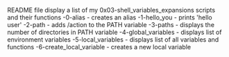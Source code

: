 README file display a list of my 0x03-shell_variables_expansions scripts and their functions
-0-alias - creates an alias
-1-hello_you - prints 'hello user'
-2-path - adds /action to the PATH variable
-3-paths - displays the number of directories in PATH variable
-4-global_variables - displays list of environment variables
-5-local_variables - displays list of all variables and functions
-6-create_local_variable - creates a new local variable

